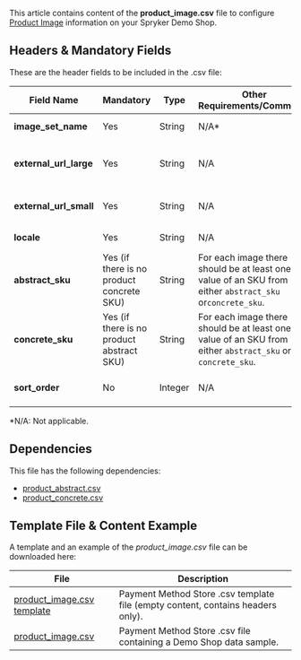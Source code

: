 This article contains content of the **product_image.csv** file to configure [Product Image](https://documentation.spryker.com/docs/product-image-management-201907) information on your Spryker Demo Shop.

## Headers & Mandatory Fields 
These are the header fields to be included in the .csv file:

| Field Name | Mandatory | Type | Other Requirements/Comments | Description |
| --- | --- | --- | --- | --- |
| **image_set_name** | Yes | String |N/A* |	Name of the image set.  |
| **external_url_large** | Yes | String |N/A | External link to the image of the product. |
| **external_url_small** | Yes | String |N/A | Tiny link to the image of the product. |
| **locale** | Yes | String |N/A |Locale of the image.  |
| **abstract_sku** | Yes (if there is no product concrete SKU) | String |For each image there should be at least one value of an SKU from either `abstract_sku` or`concrete_sku`. | SKU name of the abstract product. |
| **concrete_sku** | Yes (if there is no product abstract SKU) | String |For each image there should be at least one value of an SKU from either `abstract_sku` or `concrete_sku`. |  |
| **sort_order** | No | Integer |N/A | Order of image presentation. |
*N/A: Not applicable.

## Dependencies

This file has the following dependencies:

* [product_abstract.csv](https://documentation.spryker.com/docs/file-details-product-abstractcsv)
* [product_concrete.csv](https://documentation.spryker.com/docs/file-details-product-concretecsv)

## Template File & Content Example
A template and an example of the *product_image.csv*  file can be downloaded here:

| File | Description |
| --- | --- |
| [product_image.csv template]() | Payment Method Store .csv template file (empty content, contains headers only). |
| [product_image.csv]() | Payment Method Store .csv file containing a Demo Shop data sample. |